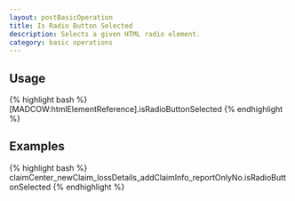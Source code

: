 ```yaml
---
layout: postBasicOperation
title: Is Radio Button Selected
description: Selects a given HTML radio element.
category: basic operations
---
```


## Usage
{% highlight bash %}
[MADCOW:htmlElementReference].isRadioButtonSelected
{% endhighlight %}

## Examples
{% highlight bash %}
claimCenter_newClaim_lossDetails_addClaimInfo_reportOnlyNo.isRadioButtonSelected
{% endhighlight %}


